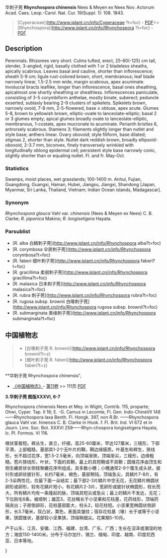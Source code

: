 华刺子莞 **Rhynchospora chinensis** Nees & Meyen ex Nees Nov. Actorum Acad. Caes. Leop.-Carol. Nat. Cur. 19(Suppl. 1): 108. 1843.

> [Cyperaceae](http://www.iplant.cn/info/Cyperaceae ?t=foc) - [PDF](http://iplant.cn/foc/pdf/Cyperaceae.pdf)>>[Rhynchospora](http://www.iplant.cn/info/Rhynchospora ?t=foc) - [PDF](http://www.iplant.cn/foc/pdf/Rhynchospora.pdf)

## Description

Perennials. Rhizomes very short. Culms tufted, erect, 25-60(-125) cm tall, slender, 3-angled, rigid, basally clothed with 1 or 2 bladeless sheaths, apically scabrous. Leaves basal and cauline, shorter than inflorescence; sheath 5-9 cm; ligule rust-colored brown, short, membranous; leaf blade narrowly linear, 1.5-2.5 mm wide, margin scabrous, apex acuminate. Involucral bracts leaflike, longer than inflorescence, basal ones sheathing, apicalmost one shortly sheathing or sheathless. Inflorescences paniculate, consisting of 3-5 corymbiform anthelae, mostly binate, suberect; peduncle exserted, sublaxly bearing 2-9 clusters of spikelets. Spikelets brown, narrowly ovoid, 7-8 mm, 2-5-flowered, base ± obtuse, apex acute. Glumes 5-8, brown to yellowish brown, elliptic-ovate to lanceolate-elliptic; basal 2 or 3 glumes empty; apical glumes broadly ovate to lanceolate-elliptic, membranous, 1-costate, apex mucronate to acuminate. Perianth bristles 6, antrorsely scabrous. Stamens 3; filaments slightly longer than nutlet and style base; anthers linear. Ovary obovoid; style filiform, base dilated; stigmas 2, shorter than style. Nutlet dark reddish brown, broadly ellipsoid-obovoid, 2-3.7 mm, biconvex, finely transversely wrinkled with longitudinally oblong epidermal cell; persistent style base narrowly conic, slightly shorter than or equaling nutlet. Fl. and fr. May-Oct.

### Statistics
Swamps, moist places, wet grasslands; 100-1400 m. Anhui, Fujian, Guangdong, Guangxi, Hainan, Hubei, Jiangsu, Jiangxi, Shandong [Japan, Myanmar, Sri Lanka, Thailand, Vietnam; Indian Ocean islands, Madagascar].

### Synonym
*Rhynchospora glauca* Vahl var. *chinensis* (Nees & Meyen ex Nees) C. B. Clarke; *R. japonica* Makino; *R. longisetigera* Hayata.

### Parsublist

* [R.  alba  白鳞刺子莞](http://www.iplant.cn/info/Rhynchospora alba?t=foc)
* [R.  corymbosa  伞房刺子莞](http://www.iplant.cn/info/Rhynchospora corymbosa?t=foc)
* [R.  faberi  细叶刺子莞](http://www.iplant.cn/info/Rhynchospora faberi?t=foc)
* [R.  gracillima  柔弱刺子莞](http://www.iplant.cn/info/Rhynchospora gracillima?t=foc)
* [R.  malasica  日本刺子莞](http://www.iplant.cn/info/Rhynchospora malasica?t=foc)
* [R.  rubra  刺子莞](http://www.iplant.cn/info/Rhynchospora rubra?t=foc)
* [R.  rugosa subsp. brownii  白喙刺子莞](http://www.iplant.cn/info/Rhynchospora rugosa subsp. brownii?t=foc)
* [R.  submarginata  类缘刺子莞](http://www.iplant.cn/info/Rhynchospora submarginata?t=foc)

## 中国植物志

> * [白喙刺子莞  R.  brownii](http://www.iplant.cn/info/Rhynchospora brownii?t=z)
> * [细叶刺子莞  R.  faberi](http://www.iplant.cn/info/Rhynchospora faberi?t=z)

**华刺子莞 Rhynchospora chinensis",

* [《中国植物志》](http://www.iplant.cn/frps)- [第11卷](http://www.iplant.cn/frps/vol/11) >> 111页 [PDF](http://www.iplant.cn/frps/pdf/11/111a.pdf)

**3.华刺子莞 图版XXXVI, 6-7**

Rhynchospora chinensis Nees et Mey. in Wight, Contrib. 115, proparte; Ohwi, Cyper. Tap. II 18; E. -G. Camus in Lecomte, Fl. Gen. Indo-ChineVII 148——Rhynchospora laxa Benth. Fl. Hongk. 397, non R.Br. ——Rhynchospora glauca Vahl var. hinensis C. B. Clarke in Hook. f. Fl. Brit. Ind. VI 672 et in Journ. Linn. Soc. Bot. XXXVI 259——Rhyn-chospora longisetigera Hayata, Ic. Pl. Formos. VI 116.

根状茎极短。稈丛生，直立，纤细，高25-60厘米，罕达127厘米，三稜形，下部平滑，上部粗糙，基部具1-2个无叶片的鞘，鞘边缘膜质。叶基生和稈生，狭线形，长不超过花序，宽1.5-2.5毫米，向顶端渐狭，顶端渐尖，三稜形，边缘粗糙。苞片狭线形，叶状，下面的具鞘，最上的具短鞘或不具鞘；圆维花序由顶生和侧生繖房状长侧枝聚繖花序所组成，具多数小穗；小穗通常2-9个簇生成头状，披针形或卵状披针形，长约7毫米，褐色，基部稍钝，顶端急尖，具鳞片7-8片，有2-3朵两性花，仅最下面一朵结实；最下部2-3片鳞片中空无花，无花鳞片椭圆状卵形或卵形，较有花鳞片短小，有花鳞片2-3片，宽卵形或披针状椭圆形，校长而大，所有鳞片均有一条隆起的脉，顶端具短尖或急尖；最上的鳞片不发达，无花；下位刚毛6条，被顺刺；雄蕊3，花丝略长于小坚果和花柱基，花药线形，顶端药隔突出；子房倒卵形，花柱基部膨大，柱头2，较花柱短。小坚果宽椭圆状倒卵形，长3.7毫米，双凸状，栗色，表面具皱纹；宿存花柱基（喙）长于或等于小坚果，狭圆锥状，基部较小坚果狭，顶端稍细尖。花果期5-10月。

产于山东、江苏、安徽、江西、福建、台湾、广东、广西；生长在沼泽或潮湿的地方；海拔150-1400米。分布于马尔加什、锡兰、缅甸、印度、越南、印度尼西亚、日本等地。

}